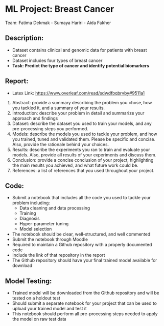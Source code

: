 # ML Project: Breast Cancer
Team: Fatima Dekmak - Sumaya Hariri - Aida Fakher

## Description:
- Dataset contains clinical and genomic data for patients with breast cancer
- Dataset includes four types of breast cancer
- **Task: Predict the type of cancer and identify potential biomarkers**

##  Report:
- Latex Link: https://www.overleaf.com/read/sdwdfbqbrvby#9511a1
1. Abstract: provide a summary describing the problem you chose, how you tackled it, and a summary of your results.
2. Introduction: describe your problem in detail and summarize your approach and findings
3. Dataset: describe the dataset you used to train your models, and any pre-processing steps you performed.
4. Models: describe the models you used to tackle your problem, and how you trained, tuned and validated them. Please be specific and concise. Also, provide the rationale behind your choices.
5. Results: describe the experiments you ran to train and evaluate your models. Also, provide all results of your experiments and discuss them.
6. Conclusion: provide a concise conclusion of your project, highlighting the main results you achieved, and what future work could be.
7. References: a list of references that you used throughout your project.

## Code:
- Submit a notebook that includes all the code you used to tackle your problem including:
    - Data cleaning and data processing
    - Training 
    - Diagnosis
    - Hyper-parameter tuning
    - Model selection
- The notebook should be clear, well-structured, and well commented
- Submit the notebook through Moodle
- Required to maintain a Github repository with a properly documented code
- Include the link of that repository in the report
- The Github repository should have your final trained model available for download

## Model Testing:
- Trained model will be downloaded from the Github repository and will be tested on a holdout test
- Should submit a separate notebook for your project that can be used to upload your trained model and test it
- This notebook should perform all pre-processing steps needed to apply the model on raw test data
